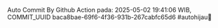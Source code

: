 Auto Commit By Github Action pada: 2025-05-02 19:41:06 WIB, COMMIT_UUID baca8bae-69f6-4f36-931b-267cabfc65d6 #autohijau🗿
